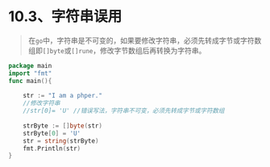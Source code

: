 # 10.3、字符串误用
> 在`go`中，字符串是不可变的，如果要修改字符串，必须先转成字节或字符数组即`[]byte`或`[]rune`，修改字节数组后再转换为字符串。


```go
package main
import "fmt"
func main(){
	
	str := "I am a phper."
	//修改字符串
	//str[0]= 'U' //错误写法，字符串不可变，必须先转成字节或字符数组
	
	strByte := []byte(str)
	strByte[0] = 'U'
	str = string(strByte)
	fmt.Println(str)
}
```      
